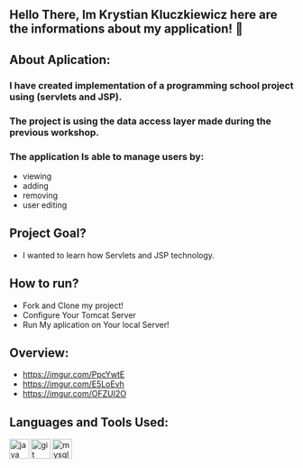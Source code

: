 ## Hello There, Im Krystian Kluczkiewicz here are the informations about my application! 👋

## About Aplication:
### I have created implementation of a programming school project using (servlets and JSP).
### The project is using the data access layer made during the previous workshop.
### The application Is able to manage users by:
- viewing
- adding
- removing
- user editing 

## Project Goal?
- I wanted to learn how Servlets and JSP technology.

## How to run?
- Fork and Clone my project!
- Configure Your Tomcat Server
- Run My aplication on Your local Server!

## Overview:
- https://imgur.com/PpcYwtE
- https://imgur.com/E5LoEvh
- https://imgur.com/OFZUI2O

## Languages and Tools Used: 

<img align="left" src="https://devicons.github.io/devicon/devicon.git/icons/java/java-original-wordmark.svg" alt="java" width="35"/>
<img align="left" src="https://www.vectorlogo.zone/logos/git-scm/git-scm-icon.svg" alt="git" width="35"/>
<img align="left" src="https://devicons.github.io/devicon/devicon.git/icons/mysql/mysql-original-wordmark.svg" alt="mysql" width="35"/>


